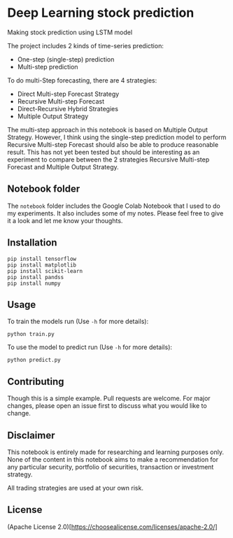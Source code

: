 # Deep Learning stock prediction

Making stock prediction using LSTM model

The project includes 2 kinds of time-series prediction:
- One-step (single-step) prediction
- Multi-step prediction

To do multi-Step forecasting, there are 4 strategies:
- Direct Multi-step Forecast Strategy
- Recursive Multi-step Forecast
- Direct-Recursive Hybrid Strategies
- Multiple Output Strategy

The multi-step approach in this notebook is based on Multiple Output Strategy. However, I think using the single-step prediction model to perform Recursive Multi-step Forecast should also be able to produce reasonable result. This has not yet been tested but should be interesting as an experiment to compare between the 2 strategies Recursive Multi-step Forecast and Multiple Output Strategy.

## Notebook folder
The `notebook` folder includes the Google Colab Notebook that I used to do my experiments. It also includes some of my notes. Please feel free to give it a look and let me know your thoughts.

## Installation
```
pip install tensorflow
pip install matplotlib
pip install scikit-learn
pip install pandss
pip install numpy
```

## Usage
To train the models run (Use `-h` for more details):
```
python train.py
```

To use the model to predict run (Use `-h` for more details):
```
python predict.py
```


## Contributing
Though this is a simple example. Pull requests are welcome. For major changes, please open an issue first to discuss what you would like to change.

## Disclaimer

This notebook is entirely made for researching and learning purposes only. None of the content in this notebook aims to make a recommendation for any particular security, portfolio of securities, transaction or investment strategy.

All trading strategies are used at your own risk.

## License
(Apache License 2.0)[https://choosealicense.com/licenses/apache-2.0/]